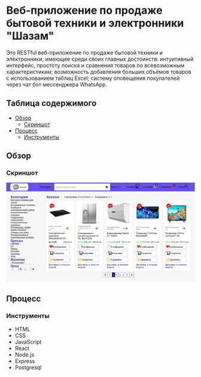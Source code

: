# Веб-приложение по продаже бытовой техники и электронники "Шазам"

Это RESTful веб-приложение по продаже бытовой техники и электронники, имеющее среди своих главных достоинств: интуитивный интерфейс, простоту поиска и сравнения товаров по всевозможным характеристикам; возможность добавления больших объёмов товаров с использованием таблиц Excel; систему оповещения покупателей через чат бот мессенджера WhatsApp.

## Таблица содержимого

- [Обзор](#обзор)
  - [Скриншот](#Скриншот)
- [Процесс](#Процесс)
  - [Инструменты](#Инструменты)

## Обзор

### Скриншот

![](./screenshot.png)

## Процесс

### Инструменты

- HTML
- CSS
- JavaScript
- React
- Node.js
- Express
- Postgresql
